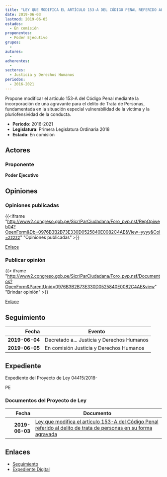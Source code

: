 ```yaml
---
title: "LEY QUE MODIFICA EL ARTÍCULO 153-A DEL CÓDIGO PENAL REFERIDO AL DELITO DE TRATA DE PERSONAS EN SU FORMA AGRAVADA"
date: 2019-06-03
lastmod: 2019-06-05
estados: 
  - En comisión
proponentes: 
  - Poder Ejecutivo
grupos: 
  - 
autores: 
  - 
adherentes: 
  - 
sectores: 
  - Justicia y Derechos Humanos
periodos: 
  - 2016-2021
---
```


Propone modificar el artículo 153-A del Código Penal mediante la incorporación de una agravante para el delito de Trata de Personas, fundamentada en la situación especial vulnerabilidad de la víctima y la pluriofensividad de la conducta.

- **Periodo**: 2016-2021
- **Legislatura**: Primera Legislatura Ordinaria 2018
- **Estado**: En comisión

## Actores

### Proponente

**Poder Ejecutivo**


## Opiniones

### Opiniones publicadas

{{<iframe "http://www2.congreso.gob.pe/Sicr/ParCiudadana/Foro_pvp.nsf/RepOpiweb04?OpenForm&Db=0976B3B2B73E330D0525840E0082C4AE&View=yyyy&Col=zzzzz" "Opiniones publicadas" >}}

[Enlace](http://www2.congreso.gob.pe/Sicr/ParCiudadana/Foro_pvp.nsf/RepOpiweb04?OpenForm&Db=0976B3B2B73E330D0525840E0082C4AE&View=yyyy&Col=zzzzz)
### Publicar opinión

{{< iframe "http://www2.congreso.gob.pe/Sicr/ParCiudadana/Foro_pvp.nsf/Documentos?OpenForm&ParentUnid=0976B3B2B73E330D0525840E0082C4AE&view" "Brindar opinión" >}}

[Enlace](http://www2.congreso.gob.pe/Sicr/ParCiudadana/Foro_pvp.nsf/Documentos?OpenForm&ParentUnid=0976B3B2B73E330D0525840E0082C4AE&view)

## Seguimiento

| Fecha | Evento |
|------:|--------|
| **2019-06-04** | Decretado a... Justicia y Derechos Humanos|
| **2019-06-05** | En comisión Justicia y Derechos Humanos|


## Expediente

Expediente del Proyecto de Ley 04415/2018-

PE


### Documentos del Proyecto de Ley

| Fecha | Documento |
|------:|--------|
| **2019-06-03** | [Ley que modifica el artículo 153-A del Código Penal referido al delito de trata de personas en su forma agravada](http://www.leyes.congreso.gob.pe/Documentos/2016_2021/Proyectos_de_Ley_y_de_Resoluciones_Legislativas/PL0441520190603.pdf) |

## Enlaces 

- [Seguimiento](http://www2.congreso.gob.pehttp://www2.congreso.gob.pe/Sicr/TraDocEstProc/CLProLey2016.nsf/f7fff46988ca05b1052578e100829cc7/cc89646cd12837280525840e007b13e9?OpenDocument)
- [Expediente Digital](http://www2.congreso.gob.pehttp://www2.congreso.gob.pe/Sicr/TraDocEstProc/CLProLey2016.nsf/f7fff46988ca05b1052578e100829cc7/cc89646cd12837280525840e007b13e9?OpenDocument&Click=05257FB7005EB655.eb71d0cf91d8294e05256cdf006b5706/$Body/0.1C6C)
